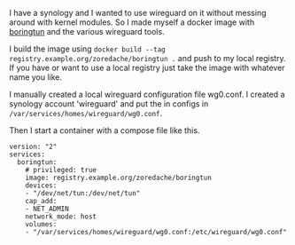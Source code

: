 I have a synology and I wanted to use wireguard on it without messing around with kernel modules.
So I made myself a docker image with [boringtun](https://github.com/cloudflare/boringtun) and the various wireguard tools.

I build the image using `docker build --tag registry.example.org/zoredache/boringtun .` and push to my local registry.
If you have or want to use a local registry just take the image with whatever name you like.

I manually created a local wireguard configuration file wg0.conf.
I created a synology account 'wireguard' and put the in configs in `/var/services/homes/wireguard/wg0.conf`.

Then I start a container with a compose file like this.

    version: "2"
    services:
      boringtun:
        # privileged: true
        image: registry.example.org/zoredache/boringtun
        devices:
        - "/dev/net/tun:/dev/net/tun"
        cap_add:
        - NET_ADMIN
        network_mode: host
        volumes:
        - "/var/services/homes/wireguard/wg0.conf:/etc/wireguard/wg0.conf"
